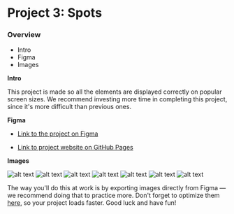 # Project 3: Spots

### Overview

- Intro
- Figma
- Images

**Intro**

This project is made so all the elements are displayed correctly on popular screen sizes. We recommend investing more time in completing this project, since it's more difficult than previous ones.

**Figma**

- [Link to the project on Figma](https://www.figma.com/file/BBNm2bC3lj8QQMHlnqRsga/Sprint-3-Project-%E2%80%94-Spots?type=design&node-id=2%3A60&mode=design&t=afgNFybdorZO6cQo-1)

- [Link to project website on GitHub Pages](https://hitec86.github.io/se_project_spots/)

**Images**

![alt text](<pexels-kassandre-pedro-8639743 1 (1)-1.png>) ![alt text](<pexels-kassandre-pedro-8639743 1 (2)-1.png>) ![alt text](<pexels-kassandre-pedro-8639743 1 (3)-1.png>) ![alt text](<pexels-kassandre-pedro-8639743 1 (4)-1.png>) ![alt text](<pexels-kassandre-pedro-8639743 1 (5)-1.png>) ![alt text](<pexels-kassandre-pedro-8639743 1-1.png>) ![alt text](Avatar-1.png)

The way you'll do this at work is by exporting images directly from Figma — we recommend doing that to practice more. Don't forget to optimize them [here](https://tinypng.com/), so your project loads faster.
Good luck and have fun!
